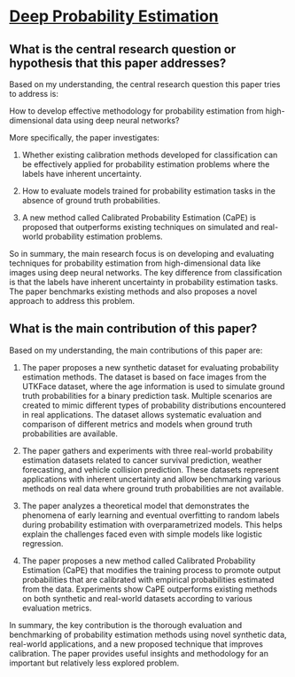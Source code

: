 # [Deep Probability Estimation](https://arxiv.org/abs/2111.10734v4)

## What is the central research question or hypothesis that this paper addresses?

 Based on my understanding, the central research question this paper tries to address is: 

How to develop effective methodology for probability estimation from high-dimensional data using deep neural networks?

More specifically, the paper investigates:

1) Whether existing calibration methods developed for classification can be effectively applied for probability estimation problems where the labels have inherent uncertainty. 

2) How to evaluate models trained for probability estimation tasks in the absence of ground truth probabilities.

3) A new method called Calibrated Probability Estimation (CaPE) is proposed that outperforms existing techniques on simulated and real-world probability estimation problems.

So in summary, the main research focus is on developing and evaluating techniques for probability estimation from high-dimensional data like images using deep neural networks. The key difference from classification is that the labels have inherent uncertainty in probability estimation tasks. The paper benchmarks existing methods and also proposes a novel approach to address this problem.


## What is the main contribution of this paper?

 Based on my understanding, the main contributions of this paper are:

1. The paper proposes a new synthetic dataset for evaluating probability estimation methods. The dataset is based on face images from the UTKFace dataset, where the age information is used to simulate ground truth probabilities for a binary prediction task. Multiple scenarios are created to mimic different types of probability distributions encountered in real applications. The dataset allows systematic evaluation and comparison of different metrics and models when ground truth probabilities are available. 

2. The paper gathers and experiments with three real-world probability estimation datasets related to cancer survival prediction, weather forecasting, and vehicle collision prediction. These datasets represent applications with inherent uncertainty and allow benchmarking various methods on real data where ground truth probabilities are not available.

3. The paper analyzes a theoretical model that demonstrates the phenomena of early learning and eventual overfitting to random labels during probability estimation with overparametrized models. This helps explain the challenges faced even with simple models like logistic regression.

4. The paper proposes a new method called Calibrated Probability Estimation (CaPE) that modifies the training process to promote output probabilities that are calibrated with empirical probabilities estimated from the data. Experiments show CaPE outperforms existing methods on both synthetic and real-world datasets according to various evaluation metrics.

In summary, the key contribution is the thorough evaluation and benchmarking of probability estimation methods using novel synthetic data, real-world applications, and a new proposed technique that improves calibration. The paper provides useful insights and methodology for an important but relatively less explored problem.
